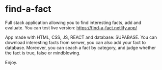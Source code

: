 # find-a-fact
Full stack application allowing you to find interesting facts, add and evaluate.
You can test live version: https://find-a-fact.netlify.app/

App made with HTML, CSS, JS, REACT and database: SUPABASE. 
You can download interesting facts from serwer, you can also add your fact to database.
Moreover, you can seach a fact by category, and judge whether the fact is true, false or mindblowing. 

Enjoy. 
